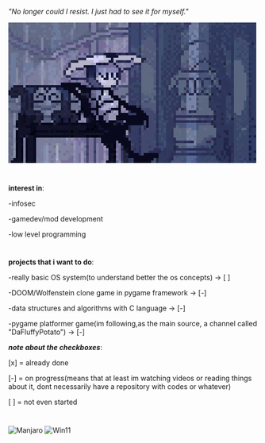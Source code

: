 *"No longer could I resist. I just had to see it for myself."*

![quirrel-chilling out](quirrel-cityoftears.gif)


#

**interest in**:

-infosec

-gamedev/mod development

-low level programming


#
**projects that i want to do**:

-really basic OS system(to understand better the os concepts) -> [ ]

-DOOM/Wolfenstein clone game in pygame framework -> [-]

-data structures and algorithms with C language -> [-]

-pygame platformer game(im following,as the main source, a channel called "DaFluffyPotato") -> [-]



***note about the checkboxes***:

  [x]  = already done
  
  [-]  = on progress(means that at least im watching videos or reading things about it, dont necessarily have a repository with codes or whatever)
  
  [ ]  = not even started

  #
  ![Manjaro](https://img.shields.io/badge/manjaro-35BF5C?style=for-the-badge&logo=manjaro&logoColor=white) ![Win11](https://img.shields.io/badge/Windows_11-0078d4?style=for-the-badge&logo=windows-11&logoColor=white)
  


